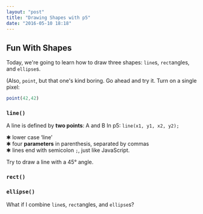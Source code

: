 ```yaml
---
layout: "post"
title: "Drawing Shapes with p5"
date: "2016-05-10 18:18"
---
```


## Fun With Shapes

Today, we're going to learn how to draw three shapes: `line`s, `rect`angles, and `ellipse`s.

(Also, `point`, but that one's kind boring. Go ahead and try it. Turn on a single pixel:

```javascript
point(42,42)
```

### `line()`
A line is defined by **two points**:  A and B
In p5:  `line(x1, y1, x2, y2);`

✱ lower case ‘line’    
✱ four **parameters** in parenthesis, separated by commas    
✱ lines end with semicolon `;`, just like JavaScript.    

<span class="mega-octicon octicon-bug"></span> Try to draw a line with a 45° angle.


### `rect()`

### `ellipse()`

What if I combine `line`s, `rect`angles, and `ellipse`s?

<script type="text/p5" data-autoplay data-preview-width="200" data-preview-height="200">
function setup() {
	createCanvas(200, 200)
}

function draw() {
	line(78, 5, 78, 200)
	line(82, 5, 82, 200)
	rect(5, 5, 150, 75);
	rect(50, 40, 60, 30);
	ellipse(80, 80, 30, 15);
}
</script>
